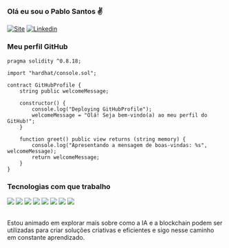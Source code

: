 ### Olá eu sou o Pablo Santos ✌️


[![Site](https://img.shields.io/website-up-down-green-red/http/monip.org.svg)]()
[![Linkedin](https://img.shields.io/badge/LinkedIn-0077B5?style=for-the-badge&logo=linkedin&logoColor=white)](https://www.linkedin.com/in/pablo-santos-46794a269/)

### Meu perfil GitHub

```solidity
pragma solidity ^0.8.18;

import "hardhat/console.sol";

contract GitHubProfile {
    string public welcomeMessage;

    constructor() {
        console.log("Deploying GitHubProfile");
        welcomeMessage = "Olá! Seja bem-vindo(a) ao meu perfil do GitHub!";
    }

    function greet() public view returns (string memory) {
        console.log("Apresentando a mensagem de boas-vindas: %s", welcomeMessage);
        return welcomeMessage;
    }
}
```


### Tecnologias com que trabalho

<div>
  <span style="display: inline-block">
    <img src="https://img.shields.io/badge/JavaScript-F7DF1E?style=for-the-badge&logo=javascript&logoColor=black" />
  </span>
  <span style="display: inline-block">
    <img src="https://img.shields.io/badge/Python-14354C?style=for-the-badge&logo=python&logoColor=white" />
  </span>
  <span style="display: inline-block">
    <img src="https://img.shields.io/badge/HTML5-E34F26?style=for-the-badge&logo=html5&logoColor=white" />
  </span>
  <span style="display: inline-block">
    <img src="https://img.shields.io/badge/CSS-239120?&style=for-the-badge&logo=css3&logoColor=white" />
  </span>
  <span style="display: inline-block">
    <img src="https://img.shields.io/badge/Go-00ADD8?style=for-the-badge&logo=go&logoColor=white" />
  </span>
  <span style="display: inline-block">
    <img src="https://img.shields.io/badge/Blockchain.com-121D33?logo=blockchaindotcom&logoColor=fff&style=for-the-badge" />
  </span>
  <span style="display: inline-block">
    <img src="https://img.shields.io/badge/hyperledger-2F3134?style=for-the-badge&logo=hyperledger&logoColor=white" />
  </span>
  <span style="display: inline-block">
    <img src="https://img.shields.io/badge/Solidity-e6e6e6?style=for-the-badge&logo=solidity&logoColor=black" />
  </span>
</div><br/>


Estou animado em explorar mais sobre como a IA e a blockchain podem ser utilizadas para criar soluções criativas e eficientes e sigo nesse caminho em constante aprendizado.

